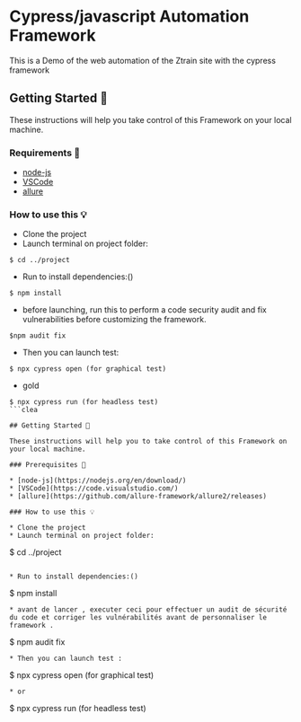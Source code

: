  # Cypress/javascript Automation Framework
This is a Demo of the web automation of the Ztrain site with the cypress framework



## Getting Started 🏁

These instructions will help you take control of this Framework on your local machine.

### Requirements 📌

* [node-js](https://nodejs.org/en/download/)
* [VSCode](https://code.visualstudio.com/)
* [allure](https://github.com/allure-framework/allure2/releases)

### How to use this 💡

* Clone the project
* Launch terminal on project folder:
```
$ cd ../project
```

* Run to install dependencies:()
```
$ npm install
```
* before launching, run this to perform a code security audit and fix vulnerabilities before customizing the framework.
```
$npm audit fix
```
* Then you can launch test:
```
$ npx cypress open (for graphical test)
```
* gold
```
$ npx cypress run (for headless test)
```clea

## Getting Started 🏁

These instructions will help you to take control of this Framework on your local machine.

### Prerequisites 📌

* [node-js](https://nodejs.org/en/download/)
* [VSCode](https://code.visualstudio.com/)
* [allure](https://github.com/allure-framework/allure2/releases)

### How to use this 💡

* Clone the project 
* Launch terminal on project folder:
```
$ cd ../project
```

* Run to install dependencies:()
```
$ npm install
```
* avant de lancer , executer ceci pour effectuer un audit de sécurité du code et corriger les vulnérabilités avant de personnaliser le framework .
```
$  npm audit fix 
```
* Then you can launch test :
```
$ npx cypress open (for graphical test)
```
* or
```
$ npx cypress run (for headless test)
```








